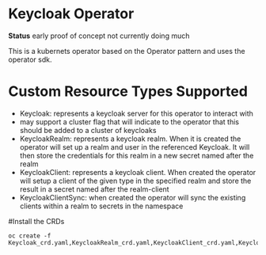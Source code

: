 # Keycloak Operator

**Status** early proof of concept not currently doing much


This is a kubernets operator based on the Operator pattern and uses the operator sdk.

# Custom Resource Types Supported

- Keycloak: represents a keycloak server for this operator to interact with
 - may support a cluster flag that will indicate to the operator that this should be added to a cluster of keycloaks
- KeycloakRealm: represents a keycloak realm. When it is created the operator will
set up a realm and user in the referenced Keycloak. It will then store the credentials
for this realm in a new secret named after the realm
- KeycloakClient: represents a keycloak client. When created the operator will
setup a client of the given type in the specified realm and store the result in a secret
named after the realm-client
- KeycloakClientSync: when created the operator will sync the existing clients within a realm to secrets in the namespace

#Install the CRDs

```
oc create -f Keycloak_crd.yaml,KeycloakRealm_crd.yaml,KeycloakClient_crd.yaml,KeycloakClientSync_crd.yaml

```
